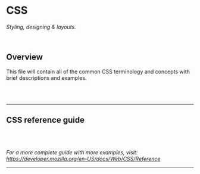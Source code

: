 # CSS

_Styling, designing & layouts._

<br>

## **Overview**

This file will contain all of the common CSS terminology and concepts with brief descriptions and examples.

<br>
<br>

___

## **CSS reference guide**









<br>
<br>

_For a more complete guide with more examples, visit: https://developer.mozilla.org/en-US/docs/Web/CSS/Reference_

___

